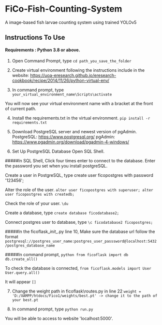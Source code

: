 # FiCo-Fish-Counting-System
A image-based fish larvae counting system using trained YOLOv5

## Instructions To Use
#### Requirements : Python 3.8 or above.

1. Open Command Prompt, type
`cd path_you_save_the_folder`

2. Create virtual environment following the instructions include in the website: https://uoa-eresearch.github.io/eresearch-cookbook/recipe/2014/11/26/python-virtual-env/

3. In command prompt, type
`your_virtual_environment_name\Scripts\activate`

You will now see your virtual environment name with a bracket at the front of current path.

4. Install the requirements.txt in the virtual environment.
`pip install -r requirements.txt`

5. Download PostgreSQL server and newest version of pgAdmin.
PostgreSQL: https://www.postgresql.org/
pgAdmin: https://www.pgadmin.org/download/pgadmin-4-windows/

6. Set Up PostgreSQL Database
Open SQL Shell.

#####In SQL Shell,
Click four times enter to connect to the database. Enter the password you set when you install postgreSQL.

Create a user in PostgreSQL, type
create user ficopostgres with password '123456';

Alter the role of the user.
`alter user ficopostgres with superuser;
alter user ficopostgres with createdb;`

Check the role of your user.
`\du`

Create a database, type
`create database ficodatabase2;`

Connect postgres user to database, type
`\c ficodatabase2 ficopostgres;`

#####In the ficoflask\__init__.py line 10,
Make sure the database url follow the format `postgresql://postgres_user_name:postgres_user_passsword@localhost:5432/postgres_database_name`

#####In command prompt,
`python
from ficoflask import db
db.create_all()`

To check the database is connected, 
`from ficoflask.models import User
User.query.all()`

It will appear `[]`

7. Change the weight path in ficoflask\routes.py in line 22
`weight = 'D:/XAMPP/htdocs/Fico1/weights/best.pt' -> change it to the path of your best.pt`

8. In command prompt, type
`python run.py`

You will be able to access to website 'localhost:5000'.
